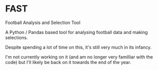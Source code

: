# FAST
Football Analysis and Selection Tool

A Python / Pandas based tool for analysing football data and making selections.


Despite spending a lot of time on this, it's still very much in its infancy.

I'm not currently working on it (and am no longer very familliar with the code) but I'll likely be back on it towards the end of the year.


